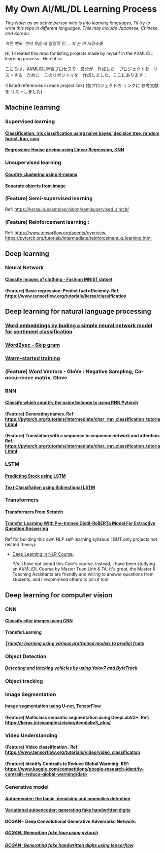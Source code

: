 # My Own AI/ML/DL Learning Process

*Tiny Note: as an active person who is into learning languages, I'll try to write this repo in different languages. This may include Japanese, Chinese, and Korean.*

*작은 메모:  언어  학습  에  열정적 인 ... 저 는 이 저장소를*

Hi, I created this repo for listing projects made by myself in the AI/ML/DL learning process . Here it is:

こにちは，AI/ML/DL学習プロセスで　自分が　作成した　プロジェクトを　リストする　ために　このリポジトリを　作成しました．ここにあります：

(I listed references in each project link) (各プロジェクトの リンクに 参考文献を リストしました)

## Machine learning

### Supervised learning

#### [Classification: Iris classification using naive bayes, decision tree, random forest, knn, svm](https://github.com/HenrySomeCode/Iris-classification-using-naive-bayes-decision-tree-random-forest-knn-svm.git)

#### [Regression: House pricing using Linear Regression, KNN](https://github.com/HenrySomeCode/Boston_House_Price_Prediction.git)

### Unsupervised learning

#### [Country clustering using K-means](https://github.com/HenrySomeCode/Country-Clustering-using-K-means.git)

#### [Separate objects from image](https://github.com/HenrySomeCode/Separating-Object-From-Image.git)

### (Feature) Semi-supervised learning

Ref: https://keras.io/examples/vision/semisupervised_simclr/

### (Feature) Reinforcement learning :

Ref: https://www.tensorflow.org/agents/overview, https://pytorch.org/tutorials/intermediate/reinforcement_q_learning.html

## Deep learning

### Neural Network

#### [Classify images of clothing - Fashion MNIST datset](https://github.com/HenrySomeCode/Classify-images-of-clothing-using-fully-connected-neural-network.git)

#### (Feature) Basic regression: Predict fuel efficiency. Ref: https://www.tensorflow.org/tutorials/keras/classification


## Deep learning for natural language processing

### [Word embeddings by buding a simple neural network model for sentiment classification ](https://github.com/HenrySomeCode/Simple-Word-Embeddings.git)

### [Word2vec - Skip gram](https://github.com/HenrySomeCode/Word2vec-Skip-Gram.git)

### [Warm-started training](https://github.com/HenrySomeCode/Warm-Started-Training.git)

### (Feature) Word Vectors - GloVe : Negative Sampling, Co-occurrence matrix, Glove

### RNN

#### [Classify which country the name belongs to using RNN Pytorch](https://github.com/HenrySomeCode/Classify-which-country-the-name-belongs-to-using-RNN-Pytorch.git)

#### (Feature) Generating names. Ref: https://pytorch.org/tutorials/intermediate/char_rnn_classification_tutorial.html 

#### (Feature) Translation with a sequence to sequence network and attention. Ref: https://pytorch.org/tutorials/intermediate/char_rnn_classification_tutorial.html 

### LSTM

#### [Predicting Stock using LSTM](https://github.com/HenrySomeCode/Predicting-Stock-Using-LSTM.git)

#### [Text Classifiation using Bidirectional LSTM](https://github.com/HenrySomeCode/Text-Classifiation-using-Bidirectional-LSTM.git)

### Transformers

#### [Transformers From Scratch](https://github.com/HenrySomeCode/Transformers_From_Scratch.git)

#### [Transfer Learning With Pre-trained Distil-RoBERTa Model For Extractive Question Answering](https://github.com/HenrySomeCode/Transfer_Learning_With_Pre_trained_Distil_RoBERTa_Model_For_Extractive_Question_Answering.git)


Ref for building this own NLP self-learning syllabus ( BUT only projects not related theory): 

* [Deep Learning in NLP Course](https://cole.vn/san-pham/khoa-hoc-deep-learning-in-natural-language-processing-793).

  P/s: I have not joined this Cole's course. Instead, I have been studying an AI/ML/DL Course by Master Tuan Linh & TA. It's great, the Master & Teaching Assistants are friendly and willing to answer questions from students, and I recommend others to join it too!
  
## Deep learning for computer vision 

### CNN

#### [Classify cifar images using CNN](https://github.com/HenrySomeCode/Classify-cifar-images-using-CNN.git)

#### TransferLearning

##### [Transfer learning using various pretrained models to predict fruits](https://github.com/HenrySomeCode/Transfer-learning-using-Various-Pretrained-Models-to-Predict-Fruits.git)

### Object Detection

##### [Detecting and tracking vehicles by using Yolov7 and ByteTrack](https://github.com/HenrySomeCode/Detecting-Tracking-Vehicle-Mini-Project-Using-Yolov7-ByteTrack.git)

### Object tracking

### Image Segmentation

#### [Image segmentation using U-net, TensorFlow](https://github.com/HenrySomeCode/Image-Segmentation-using-U-net-TensorFlow.git)

#### (Feature) Multiclass semantic segmentation using DeepLabV3+. Ref: https://keras.io/examples/vision/deeplabv3_plus/

### Video Understanding

#### (Feature) Video classification . Ref: https://www.tensorflow.org/tutorials/video/video_classification 

#### (Feature) Identify Contrails to Reduce Global Warming. REf: https://www.kaggle.com/competitions/google-research-identify-contrails-reduce-global-warming/data 

### Generative model 

#### [Autoencoder: the basic, denoising and anomolies detection](https://github.com/HenrySomeCode/AE_basic_denoise_anomalies_detection.git)

#### [Variational autoencoder: generating fake handwritten digits](https://github.com/HenrySomeCode/VAE_fake_handwritten_digits.git)

#### DCGAN - Deep Convolutional Generative Adversarial Network: 

##### [DCGAN: Generating fake face using pytorch](https://github.com/HenrySomeCode/DCGAN_fake_face_pytorch.git)

##### [DCGAN: Generating fake handwritten digits using tensorflow](https://github.com/HenrySomeCode/DCGAN_fake_handwritten_digits_tensorflow.git)






